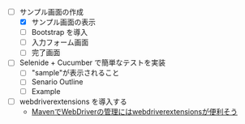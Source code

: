 - [ ] サンプル画面の作成
    - [x] サンプル画面の表示
    - [ ] Bootstrap を導入
    - [ ] 入力フォーム画面
    - [ ] 完了画面
- [ ] Selenide + Cucumber で簡単なテストを実装
    - [ ] "sample"が表示されること
    - [ ] Senario Outline
    - [ ] Example
- [ ] webdriverextensions を導入する
    - [MavenでWebDriverの管理にはwebdriverextensionsが便利そう](https://su-kun1899.hatenablog.com/entry/2017/11/14/220000)
